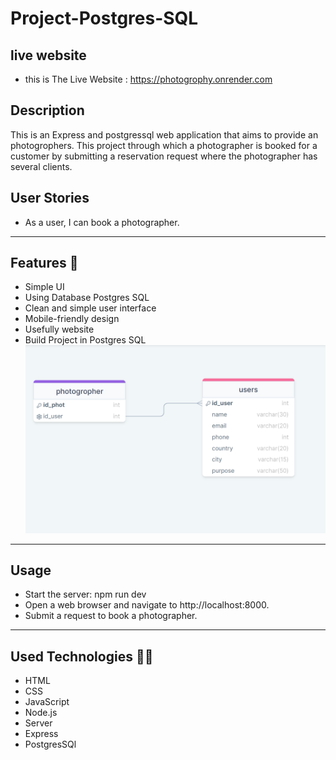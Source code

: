 # Project-Postgres-SQL

## live website
* this is The Live Website : https://photogrophy.onrender.com 
## Description 
This is an Express and postgressql web application that aims to provide an photogrophers. This project through which a photographer is booked for a customer by submitting a reservation request where the photographer has several clients.


## User Stories 

* As a user, I can book a photographer.


----

## Features 🌟

* Simple UI
* Using Database Postgres SQL
* Clean and simple user interface
* Mobile-friendly design
* Usefully website
* Build Project in Postgres SQL
![](./public/images/Capture.PNG)
---
## Usage
* Start the server:   npm run dev
* Open a web browser and navigate to http://localhost:8000.
* Submit a request to book a photographer.

----

## Used Technologies 👨‍💻

* HTML
* CSS
* JavaScript
* Node.js
* Server
* Express
* PostgresSQl
